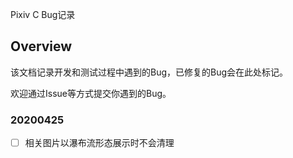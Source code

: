 Pixiv C Bug记录

## Overview

该文档记录开发和测试过程中遇到的Bug，已修复的Bug会在此处标记。

欢迎通过Issue等方式提交你遇到的Bug。

### 20200425
- [ ] 相关图片以瀑布流形态展示时不会清理
